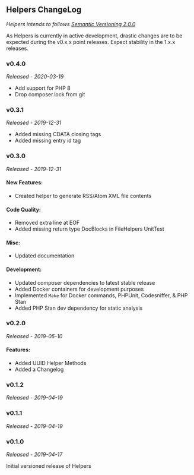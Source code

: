 ## Helpers ChangeLog
*Helpers intends to follows [Semantic Versioning 2.0.0](https://semver.org/)*

As Helpers is currently in active development, drastic changes are to be expected
during the v0.x.x point releases. Expect stability in the 1.x.x releases.

### v0.4.0
*Released - 2020-03-19*
* Add support for PHP 8
* Drop composer.lock from git

### v0.3.1
*Released - 2019-12-31*
* Added missing CDATA closing tags
* Added missing entry id tag

### v0.3.0
*Released - 2019-12-31*
#### New Features:
* Created helper to generate RSS/Atom XML file contents

#### Code Quality:
* Removed extra line at EOF
* Added missing return type DocBlocks in FileHelpers UnitTest

#### Misc:

* Updated documentation

#### Development:
* Updated composer dependencies to latest stable release
* Added Docker containers for development purposes
* Implemented `Make` for Docker commands, PHPUnit, Codesniffer, & PHP Stan
* Added PHP Stan dev dependency for static analysis

### v0.2.0
*Released - 2019-05-10*

#### Features:
* Added UUID Helper Methods
* Added a Changelog

### v0.1.2
*Released - 2019-04-19*

### v0.1.1
*Released - 2019-04-19*

### v0.1.0
*Released - 2019-04-17*

Initial versioned release of Helpers
